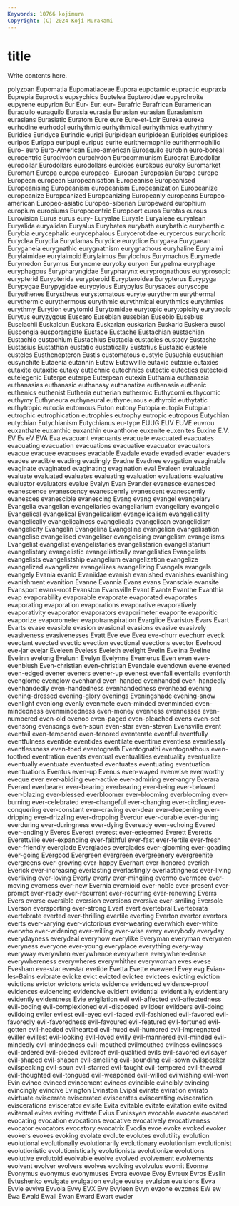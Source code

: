 ```yaml
---
Keywords: 10766 kojimura
Copyright: (C) 2024 Koji Murakami
---
```


# title

Write contents here.



polyzoan Eupomatia Eupomatiaceae Eupora eupotamic
eupractic eupraxia Euprepia Euproctis eupsychics Euptelea Eupterotidae eupyrchroite eupyrene eupyrion
Eur Eur- Eur. eur- Eurafric Eurafrican Euramerican Euraquilo euraquilo Eurasia
eurasia Eurasian eurasian Eurasianism eurasians Eurasiatic Euratom Eure eure Eure-et-Loir
Eureka eureka eurhodine eurhodol eurhythmic eurhythmical eurhythmics eurhythmy Euridice Euridyce
Eurindic euripi Euripidean euripidean Euripides euripides euripos Eurippa euripupi euripus
eurite eurithermophile eurithermophilic Euro- euro Euro-American Euro-american Euroaquilo eurobin euro-boreal
eurocentric Euroclydon euroclydon Eurocommunism Eurocrat Eurodollar eurodollar Eurodollars eurodollars eurokies
eurokous euroky Euromarket Euromart Europa europa europaeo- Europan Europasian Europe
europe European european Europeanisation Europeanise Europeanised Europeanising Europeanism europeanism Europeanization
Europeanize europeanize Europeanized Europeanizing Europeanly europeans Europeo-american Europeo-asiatic Europeo-siberian Europeward
europhium europium europiums Europocentric Europoort euros Eurotas eurous Eurovision Eurus
eurus eury- Euryalae Euryale Euryaleae euryalean Euryalida euryalidan Euryalus Eurybates
eurybath eurybathic eurybenthic Eurybia eurycephalic eurycephalous Eurycerotidae eurycerous eurychoric Euryclea
Euryclia Eurydamas Eurydice eurydice Eurygaea Eurygaean Euryganeia eurygnathic eurygnathism eurygnathous
euryhaline Eurylaimi Eurylaimidae eurylaimoid Eurylaimus Eurylochus Eurymachus Eurymede Eurymedon Eurymus
Eurynome euryoky euryon Eurypelma euryphage euryphagous Eurypharyngidae Eurypharynx euryprognathous euryprosopic
eurypterid Eurypterida eurypteroid Eurypteroidea Eurypterus Eurypyga Eurypygae Eurypygidae eurypylous Eurypylus
Eurysaces euryscope Eurysthenes Eurystheus eurystomatous euryte eurytherm eurythermal eurythermic eurythermous
eurythmic eurythmical eurythmics eurythmies eurythmy Eurytion eurytomid Eurytomidae eurytopic eurytopicity
eurytropic Eurytus euryzygous Euscaro Eusebian eusebian Eusebio Eusebius Euselachii Euskaldun
Euskara Euskarian euskarian Euskaric Euskera eusol Euspongia eusporangiate Eustace Eustache
Eustachian eustachian Eustachio eustachium Eustachius Eustacia eustacies eustacy Eustashe Eustasius
Eustathian eustatic eustatically Eustatius Eustazio eustele eusteles Eusthenopteron Eustis eustomatous
eustyle Eusuchia eusuchian eusynchite Eutaenia eutannin Eutaw Eutawville eutaxic eutaxie
eutaxies eutaxite eutaxitic eutaxy eutechnic eutechnics eutectic eutectics eutectoid eutelegenic
Euterpe euterpe Euterpean eutexia Euthamia euthanasia euthanasias euthanasic euthanasy euthanatize
euthenasia euthenic euthenics euthenist Eutheria eutherian euthermic Euthycomi euthycomic euthymy
Euthyneura euthyneural euthyneurous euthyroid euthytatic euthytropic eutocia eutomous Euton eutony
Eutopia eutopia Eutopian eutrophic eutrophication eutrophies eutrophy eutropic eutropous Eutychian
eutychian Eutychianism Eutychianus eu-type EUUG EUV EUVE euvrou euxanthate euxanthic
euxanthin euxanthone euxenite euxenites Euxine E.V. EV Ev eV EVA
Eva evacuant evacuants evacuate evacuated evacuates evacuating evacuation evacuations evacuative
evacuator evacuators evacue evacuee evacuees evadable Evadale evade evaded evader
evaders evades evadible evading evadingly Evadne Evadnee evagation evaginable evaginate
evaginated evaginating evagination eval Evaleen evaluable evaluate evaluated evaluates evaluating
evaluation evaluations evaluative evaluator evaluators evalue Evalyn Evan Evander evanesce
evanesced evanescence evanescency evanescenrly evanescent evanescently evanesces evanescible evanescing Evang
evang evangel evangelary Evangelia evangelian evangeliaries evangeliarium evangeliary evangelic Evangelical
evangelical Evangelicalism evangelicalism evangelicality evangelically evangelicalness evangelicals evangelican evangelicism evangelicity
Evangelin Evangelina Evangeline evangelion evangelisation evangelise evangelised evangeliser evangelising evangelism
evangelisms Evangelist evangelist evangelistaries evangelistarion evangelistarium evangelistary evangelistic evangelistically evangelistics
Evangelists evangelists evangelistship evangelium evangelization evangelize evangelized evangelizer evangelizes evangelizing
Evangels evangels evangely Evania evanid Evaniidae evanish evanished evanishes evanishing
evanishment evanition Evanne Evannia Evans evans Evansdale evansite Evansport evans-root
Evanston Evansville Evant Evante Evanthe Evanthia evap evaporability evaporable evaporate
evaporated evaporates evaporating evaporation evaporations evaporative evaporatively evaporativity evaporator evaporators
evaporimeter evaporite evaporitic evaporize evaporometer evapotranspiration Evarglice Evaristus Evars Evart
Evarts evase evasible evasion evasional evasions evasive evasively evasiveness evasivenesses
Evatt Eve eve Evea eve-churr evechurr eveck evectant evected evectic
evection evectional evections evector Evehood eve-jar evejar Eveleen Eveless Eveleth
evelight Evelin Evelina Eveline Evelinn evelong Evelunn Evelyn Evelynne Evemerus
Even even even- evenblush Even-christian even-christian Evendale evendown evene evened
even-edged evener eveners evener-up evenest evenfall evenfalls evenforth evenglome evenglow
evenhand even-handed evenhanded even-handedly evenhandedly even-handedness evenhandedness evenhead evening evening-dressed
evening-glory evenings Eveningshade evening-snow evenlight evenlong evenly evenmete even-minded evenminded
even-mindedness evenmindedness even-money evenness evennesses even-numbered even-old evenoo even-paged even-pleached
evens even-set evensong evensongs even-spun even-star even-steven Evensville event eventail
even-tempered even-tenored eventerate eventful eventfully eventfulness eventide eventides eventilate eventime
eventless eventlessly eventlessness even-toed eventognath Eventognathi eventognathous even-toothed eventration events
eventual eventualities eventuality eventualize eventually eventuate eventuated eventuates eventuating eventuation
eventuations Eventus even-up Evenus even-wayed evenwise evenworthy eveque ever ever-abiding
ever-active ever-admiring ever-angry Everara Everard everbearer ever-bearing everbearing ever-being ever-beloved
ever-blazing ever-blessed everbloomer ever-blooming everblooming ever-burning ever-celebrated ever-changeful ever-changing ever-circling
ever-conquering ever-constant ever-craving ever-dear ever-deepening ever-dripping ever-drizzling ever-dropping Everdur ever-durable
ever-during everduring ever-duringness ever-dying Eveready ever-echoing Evered ever-endingly Everes Everest
everest ever-esteemed Everett Everetts Everettville ever-expanding ever-faithful ever-fast ever-fertile ever-fresh
ever-friendly everglade Everglades everglades ever-glooming ever-goading ever-going Evergood Evergreen evergreen
evergreenery evergreenite evergreens ever-growing ever-happy Everhart ever-honored everich Everick ever-increasing
everlasting everlastingly everlastingness ever-living everliving ever-loving Everly everly ever-mingling evermo
evermore ever-moving everness ever-new Evernia evernioid ever-noble ever-present ever-prompt ever-ready
ever-recurrent ever-recurring ever-renewing Everrs Evers everse eversible eversion eversions eversive
ever-smiling Eversole Everson eversporting ever-strong Evert evert evertebral Evertebrata evertebrate
everted ever-thrilling evertile everting Everton evertor evertors everts ever-varying ever-victorious
ever-wearing everwhich ever-white everwho ever-widening ever-willing ever-wise every everybody everyday
everydayness everydeal everyhow everylike Everyman everyman everymen everyness everyone ever-young
everyplace everything every-way everyway everywhen everywhence everywhere everywhere-dense everywhereness everywheres
everywhither everywoman eves evese Evesham eve-star evestar evetide Evetta Evette
eveweed Evey evg Evian-les-Bains evibrate evicke evict evicted evictee evictees
evicting eviction evictions evictor evictors evicts evidence evidenced evidence-proof evidences
evidencing evidencive evident evidential evidentially evidentiary evidently evidentness Evie evigilation
evil evil-affected evil-affectedness evil-boding evil-complexioned evil-disposed evildoer evildoers evil-doing evildoing
eviler evilest evil-eyed evil-faced evil-fashioned evil-favored evil-favoredly evil-favoredness evil-favoured evil-featured
evil-fortuned evil-gotten evil-headed evilhearted evil-hued evil-humored evil-impregnated eviller evillest evil-looking
evil-loved evilly evil-mannered evil-minded evil-mindedly evil-mindedness evil-mouthed evilmouthed evilness evilnesses
evil-ordered evil-pieced evilproof evil-qualitied evils evil-savored evilsayer evil-shaped evil-shapen evil-smelling
evil-sounding evil-sown evilspeaker evilspeaking evil-spun evil-starred evil-taught evil-tempered evil-thewed evil-thoughted
evil-tongued evil-weaponed evil-willed evilwishing evil-won Evin evince evinced evincement evinces
evincible evincibly evincing evincingly evincive Evington Evinston Evipal evirate eviration
evirato evirtuate eviscerate eviscerated eviscerates eviscerating evisceration eviscerations eviscerator evisite
Evita evitable evitate evitation evite evited eviternal evites eviting evittate
Evius Evnissyen evocable evocate evocated evocating evocation evocations evocative evocatively
evocativeness evocator evocators evocatory evocatrix Evodia evoe evoke evoked evoker
evokers evokes evoking evolate evolute evolutes evolutility evolution evolutional evolutionally
evolutionarily evolutionary evolutionism evolutionist evolutionistic evolutionistically evolutionists evolutionize evolutions evolutive
evolutoid evolvable evolve evolved evolvement evolvements evolvent evolver evolvers evolves
evolving evolvulus evomit Evonne Evonymus evonymus evonymuses Evora evovae Evoy
Evreux Evros Evslin Evtushenko evulgate evulgation evulge evulse evulsion evulsions
Evva Evvie evviva Evvoia Evvy EVX Evy Evyleen Evyn evzone
evzones EW ew Ewa Ewald Ewall Ewan Eward Ewart ewder
